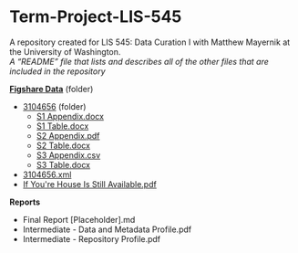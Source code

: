 # Term-Project-LIS-545
A repository created for LIS 545: Data Curation I with Matthew Mayernik at the University of Washington.    
*A “README” file that lists and describes all of the other files that are included in the repository*   
  
**[Figshare Data](Figshare-Data)** (folder)   
 * [3104656](Figshare-Data/3104656) (folder)    
    * [S1 Appendix.docx](Figshare-Data/3104656/S1%20Appendix.docx)  
    * [S1 Table.docx](Figshare-Data/3104656/S1%20Table.docx)  
    * [S2 Appendix.pdf](Figshare-Data/3104656/S2%20Appendix.pdf)  
    * [S2 Table.docx](Figshare-Data/3104656/S2%20Table.docx)  
    * [S3 Appendix.csv](Figshare-Data/3104656/S3%20Appendix.csv)  
    * [S3 Table.docx](Figshare-Data/3104656/S3%20Table.docx)  
* [3104656.xml](Figshare-Data/3104656.xml)  
* [If You're House Is Still Available.pdf](Figshare-Data/If%20You’re%20House%20Is%20Still%20Available.pdf)  
  
**Reports**
* Final Report [Placeholder].md
* Intermediate - Data and Metadata Profile.pdf
* Intermediate - Repository Profile.pdf
